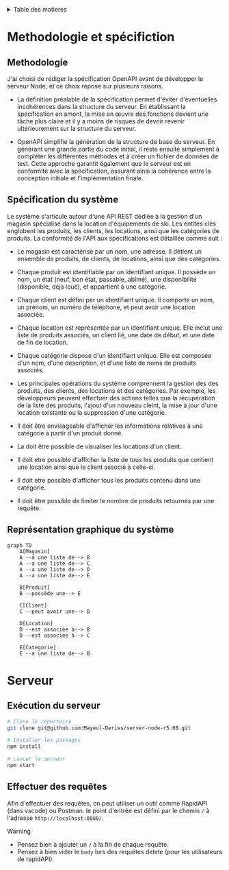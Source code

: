 <!-- TABLE OF CONTENTS -->
<details>
  <summary>Table des matieres</summary>
    <ol>
      <li>
        <a href="#methodologie-et-spécification">Methodologie et spécifiction</a>
          <ul>
            <li><a href="#methodologie">Methodologie</a></li>
            <li><a href="#spécification-du-système">Spécification du système</a></li>
            <li><a href="#représentation-graphique-du-système">Représentation graphique du système</a></li>
          </ul>
        <a href="#serveur">Serveur</a>
        <ul>
          <li><a href="#exécution-du-serveur">Exécution du serveur</a></li>
          <li><a href="#effectuer-des-requêtes">Effectuer des requêtes</a></li>
        </ul>
      </li>
    </ol>
</details>

# Methodologie et spécifiction

## Methodologie

J'ai choisi de rédiger la spécification OpenAPI avant de développer le serveur Node, et ce choix repose sur plusieurs raisons.

- La définition préalable de la spécification permet d'éviter d'éventuelles incohérences dans la structure du serveur. En établissant la spécification en amont, la mise en œuvre des fonctions devient une tâche plus claire et il y a moins de risques de devoir revenir ultérieurement sur la structure du serveur.

- OpenAPI simplifie la génération de la structure de base du serveur. En générant une grande partie du code initial, il reste ensuite simplement à compléter les différentes méthodes et à créer un fichier de données de test. Cette approche garantit également que le serveur est en conformité avec la spécification, assurant ainsi la cohérence entre la conception initiale et l'implémentation finale.

## Spécification du système

Le système s'articule autour d'une API REST dédiée à la gestion d'un magasin spécialisé dans la location d'équipements de ski. Les entités clés englobent les produits, les clients, les locations, ainsi que les catégories de produits. La conformité de l'API aux spécifications est détaillée comme suit :

- Le magasin est caractérisé par un nom, une adresse. Il détient un ensemble de produits, de clients, de locations, ainsi que des catégories.

- Chaque produit est identifiable par un identifiant unique. Il possède un nom, un état (neuf, bon état, passable, abîmé), une disponibilité (disponible, déjà loué), et appartient à une catégorie.

- Chaque client est défini par un identifiant unique. Il comporte un nom, un prénom, un numéro de téléphone, et peut avoir une location associée.

- Chaque location est représentée par un identifiant unique. Elle inclut une liste de produits associés, un client lié, une date de début, et une date de fin de location.

- Chaque catégorie dispose d'un identifiant unique. Elle est composée d'un nom, d'une description, et d'une liste de noms de produits associés.

- Les principales opérations du système comprennent la gestion des des produits, des clients, des locations et des catégories. Par exemple, les développeurs peuvent effectuer des actions telles que la récupération de la liste des produits, l'ajout d'un nouveau cleint, la mise à jour d'une location existante ou la suppression d'une catégorie.

- Il doit être envisageable d'afficher les informations relatives à une catégorie à partir d'un produit donné.

- La doit être possible de visualiser les locations d'un client.

- Il doit etre possible d'afficher la liste de tous les produits que contient une location ainsi que le client associé à celle-ci.

- Il doit etre possible d'afficher tous les produits contenu dans une catégorie.

- Il doit être possible de limiter le nombre de produits retournés par une requête.

## Représentation graphique du système

```mermaid
graph TD
    A[Magasin]
    A --a une liste de--> B
    A --a une liste de--> C
    A --a une liste de--> D
    A --a une liste de--> E

    B[Produit]
    B --possède une--> E

    C[Client]
    C --peut avoir une--> D

    D[Location]
    D --est associée à--> B
    D --est associée à--> C

    E[Categorie]
    E --a une liste de--> B
```

# Serveur

## Exécution du serveur

```sh
# Clone le répertoire
git clone git@github.com:Mayeul-Deries/server-node-r5.08.git

# Installer les packages
npm install

# Lancer le serveur
npm start
```

## Effectuer des requêtes

Afin d'effectuer des requêtes, on peut utiliser un outil comme RapidAPI (dans vscode) ou Postman.
le point d'entrée est défini par le chemin `/` à l'adresse `http://localhost:8080/`.

> [!WARNING]
>- Pensez bien à ajouter un `/` à la fin de chaque requête.
>- Pensez à bien vider le `body` lors des requêtes delete (pour les utilisateurs de rapidAPI).
